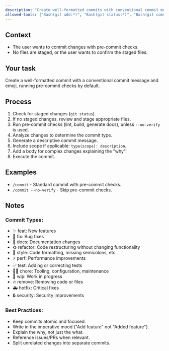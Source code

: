 ```yaml
---
description: "Create well-formatted commits with conventional commit messages and emojis, with pre-commit checks."
allowed-tools: ["Bash(git add:*)", "Bash(git status:*)", "Bash(git commit:*)", "Bash(git diff HEAD:*)"]
---
```


## Context

- The user wants to commit changes with pre-commit checks.
- No files are staged, or the user wants to confirm the staged files.

## Your task

Create a well-formatted commit with a conventional commit message and emoji, running pre-commit checks by default.

## Process

1.  Check for staged changes (`git status`).
2.  If no staged changes, review and stage appropriate files.
3.  Run pre-commit checks (lint, build, generate docs), unless `--no-verify` is used.
4.  Analyze changes to determine the commit type.
5.  Generate a descriptive commit message.
6.  Include scope if applicable: `type(scope): description`.
7.  Add a body for complex changes explaining the "why".
8.  Execute the commit.

## Examples

-   `/commit` - Standard commit with pre-commit checks.
-   `/commit --no-verify` - Skip pre-commit checks.

## Notes

### Commit Types:
- ✨ feat: New features
- 🐛 fix: Bug fixes
- 📝 docs: Documentation changes
- ♻️ refactor: Code restructuring without changing functionality
- 🎨 style: Code formatting, missing semicolons, etc.
- ⚡️ perf: Performance improvements
- ✅ test: Adding or correcting tests
- 🧑‍💻 chore: Tooling, configuration, maintenance
- 🚧 wip: Work in progress
- 🔥 remove: Removing code or files
- 🚑 hotfix: Critical fixes
- 🔒 security: Security improvements

### Best Practices:
- Keep commits atomic and focused.
- Write in the imperative mood ("Add feature" not "Added feature").
- Explain the why, not just the what.
- Reference issues/PRs when relevant.
- Split unrelated changes into separate commits.
